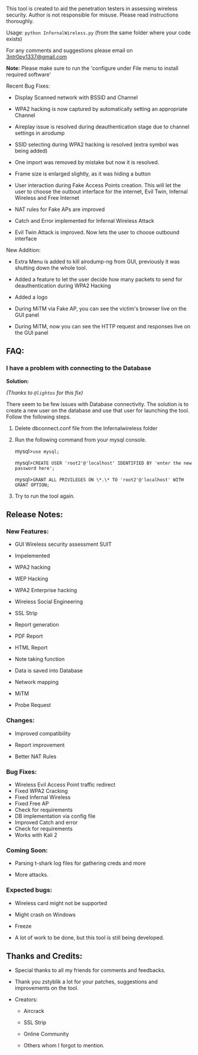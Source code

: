 This tool is created to aid the penetration testers in assessing wireless security.
Author is not responsible for misuse. Please read instructions thoroughly.  

Usage: `python InfernalWireless.py` (from the same folder where your code exists)

For any comments and suggestions please email on 3ntr0py1337@gmail.com

**Note:** Please make sure to run the 'configure under File menu to install required software'

Recent Bug Fixes:

* Display Scanned network with BSSID and Channel

* WPA2 hacking is now captured by automatically setting an appropriate Channel

* Aireplay issue is resolved during deauthentication stage due to channel settings in airodump

* SSID selecting during WPA2 hacking is resolved (extra symbol was being added)

* One import was removed by mistake but now it is resolved. 

* Frame size is enlarged slightly, as it was hiding a button

* User interaction during Fake Access Points creation. This will let the user to choose the outbout interface for the internet, Evil Twin, Infernal Wireless and Free Internet

* NAT rules for Fake APs are improved

* Catch and Error implemented for Infernal Wireless Attack

* Evil Twin Attack is improved. Now lets the user to choose outbound interface




New Addition: 

* Extra Menu is added to kill airodump-ng from GUI, previously it was shutting down the whole tool.

* Added a feature to let the user decide how many packets to send for deauthentication during WPA2 Hacking  

* Added a logo

* During MiTM via Fake AP, you can see the victim's browser live on the GUI panel

* During MiTM, now you can see the HTTP request and responses live on the GUI panel


## FAQ:

### I have a problem with connecting to the Database

**Solution:**

*(Thanks to `@lightos` for this fix)*

There seem to be few issues with Database connectivity. The solution is to create a new user on the database and use that user for launching the tool. Follow the following steps.

1. Delete dbconnect.conf file from the Infernalwireless folder

2. Run the following command from your mysql console.

	mysql>`use mysql;`

	mysql>`CREATE USER 'root2'@'localhost' IDENTIFIED BY 'enter the new password here';`

	mysql>`GRANT ALL PRIVILEGES ON \*.\* TO 'root2'@'localhost' WITH GRANT OPTION;`

3. Try to run the tool again.


## Release Notes:

### New Features:

* GUI Wireless security assessment SUIT

* Impelemented

* WPA2 hacking

* WEP Hacking

* WPA2 Enterprise hacking

* Wireless Social Engineering

* SSL Strip

* Report generation

* PDF Report

* HTML Report

* Note taking function

* Data is saved into Database

* Network mapping

* MiTM

* Probe Request


### Changes:

* Improved compatibility

* Report improvement

* Better NAT Rules


### Bug Fixes:

* Wireless Evil Access Point traffic redirect
* Fixed WPA2 Cracking
* Fixed Infernal Wireless
* Fixed Free AP
* Check for requirements
* DB implementation via config file
* Improved Catch and error
* Check for requirements
* Works with Kali 2

### Coming Soon:

* Parsing t-shark log files for gathering creds and more

* More attacks.

### Expected bugs:

* Wireless card might not be supported

* Might crash on Windows

* Freeze

* A lot of work to be done, but this tool is still being developed.

## Thanks and Credits:

* Special thanks to all my friends for comments and feedbacks. 
* Thank you zstyblik a lot for your patches, suggestions and improvements on the tool.

* Creators:

   * Aircrack

   * SSL Strip

   * Online Community

   * Others whom I forgot to mention.
